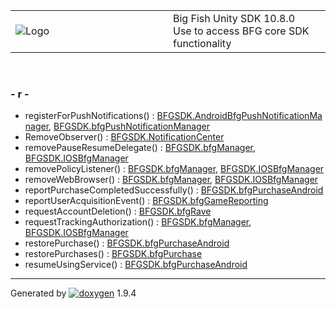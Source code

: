 <table>
<colgroup>
<col style="width: 50%" />
<col style="width: 50%" />
</colgroup>
<tbody>
<tr class="odd">
<td><img src="Icon-100.png" alt="Logo" /></td>
<td><div id="projectname">
Big Fish Unity SDK<span id="projectnumber"> 10.8.0</span>
</div>
<div id="projectbrief">
Use to access BFG core SDK functionality
</div></td>
</tr>
</tbody>
</table>

 

### \- r -

  - registerForPushNotifications() : [BFGSDK.AndroidBfgPushNotificationManager](class_b_f_g_s_d_k_1_1_android_bfg_push_notification_manager.html#a7971ec49794bd1e693c54c3c7404d351),
    [BFGSDK.bfgPushNotificationManager](class_b_f_g_s_d_k_1_1bfg_push_notification_manager.html#a1d88170572d53773ea05d5476f3c1eca)
  - RemoveObserver() : [BFGSDK.NotificationCenter](class_b_f_g_s_d_k_1_1_notification_center.html#a1b11ee61b869697bdd2610652d8778cf)
  - removePauseResumeDelegate() : [BFGSDK.bfgManager](class_b_f_g_s_d_k_1_1bfg_manager.html#a14714b6addbbbe8753378e847f9a93c7),
    [BFGSDK.IOSBfgManager](class_b_f_g_s_d_k_1_1_i_o_s_bfg_manager.html#ab9941b0650db514c307ef5eeefb38833)
  - removePolicyListener() : [BFGSDK.bfgManager](class_b_f_g_s_d_k_1_1bfg_manager.html#a79a3c407298bfa2df617ba165e6ad0e9),
    [BFGSDK.IOSBfgManager](class_b_f_g_s_d_k_1_1_i_o_s_bfg_manager.html#a189635b23b2b68eead2b891798b4fb17)
  - removeWebBrowser() : [BFGSDK.bfgManager](class_b_f_g_s_d_k_1_1bfg_manager.html#a8593579cef40c32370063fca0bcdfda7),
    [BFGSDK.IOSBfgManager](class_b_f_g_s_d_k_1_1_i_o_s_bfg_manager.html#a8c48de448e65e7d2cf47a60091f0b430)
  - reportPurchaseCompletedSuccessfully() : [BFGSDK.bfgPurchaseAndroid](class_b_f_g_s_d_k_1_1bfg_purchase_android.html#ac33d3269be631162a2bd5f25f4dbffa9)
  - reportUserAcquisitionEvent() : [BFGSDK.bfgGameReporting](class_b_f_g_s_d_k_1_1bfg_game_reporting.html#acbca40a16ad741ed5c4b60f64f208388)
  - requestAccountDeletion() : [BFGSDK.bfgRave](class_b_f_g_s_d_k_1_1bfg_rave.html#a685fa585555f66599bf2926c77981bf7)
  - requestTrackingAuthorization() : [BFGSDK.bfgManager](class_b_f_g_s_d_k_1_1bfg_manager.html#aec03e56333e6513b3bba18897bae187c),
    [BFGSDK.IOSBfgManager](class_b_f_g_s_d_k_1_1_i_o_s_bfg_manager.html#ab425a990a680047736436321b14868b1)
  - restorePurchase() : [BFGSDK.bfgPurchaseAndroid](class_b_f_g_s_d_k_1_1bfg_purchase_android.html#a3bfa3076513b34622a085a4340e4ae31)
  - restorePurchases() : [BFGSDK.bfgPurchase](class_b_f_g_s_d_k_1_1bfg_purchase.html#abcd179fc0bc00c0a5410aa9594e0c4ea)
  - resumeUsingService() : [BFGSDK.bfgPurchaseAndroid](class_b_f_g_s_d_k_1_1bfg_purchase_android.html#ac7e4ffaaf749ef9e3cb18fc5b36b1149)

-----

Generated
by [![doxygen](doxygen.svg)](https://www.doxygen.org/index.html) 1.9.4
